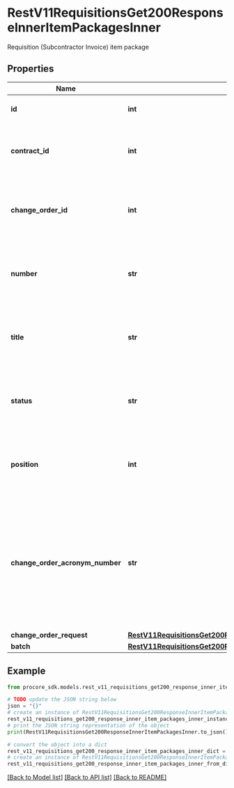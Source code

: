 # RestV11RequisitionsGet200ResponseInnerItemPackagesInner

Requisition (Subcontractor Invoice) item package

## Properties

Name | Type | Description | Notes
------------ | ------------- | ------------- | -------------
**id** | **int** | ID of the item package | [optional] 
**contract_id** | **int** | ID of the contract associated with the item package | [optional] 
**change_order_id** | **int** | ID of the change order associated with the item package | [optional] 
**number** | **str** | number associated with the item package&#39;s parent entity | [optional] 
**title** | **str** | title associated with the item package&#39;s parent entity | [optional] 
**status** | **str** | status associated with the item package&#39;s parent entity | [optional] 
**position** | **int** | position associated with the item package&#39;s parent entity | [optional] 
**change_order_acronym_number** | **str** | acronym for the change order object associated with the item package. Null if the item package&#39;s parent entity is a contract. | [optional] 
**change_order_request** | [**RestV11RequisitionsGet200ResponseInnerItemPackagesInnerChangeOrderRequest**](RestV11RequisitionsGet200ResponseInnerItemPackagesInnerChangeOrderRequest.md) |  | [optional] 
**batch** | [**RestV11RequisitionsGet200ResponseInnerItemPackagesInnerBatch**](RestV11RequisitionsGet200ResponseInnerItemPackagesInnerBatch.md) |  | [optional] 

## Example

```python
from procore_sdk.models.rest_v11_requisitions_get200_response_inner_item_packages_inner import RestV11RequisitionsGet200ResponseInnerItemPackagesInner

# TODO update the JSON string below
json = "{}"
# create an instance of RestV11RequisitionsGet200ResponseInnerItemPackagesInner from a JSON string
rest_v11_requisitions_get200_response_inner_item_packages_inner_instance = RestV11RequisitionsGet200ResponseInnerItemPackagesInner.from_json(json)
# print the JSON string representation of the object
print(RestV11RequisitionsGet200ResponseInnerItemPackagesInner.to_json())

# convert the object into a dict
rest_v11_requisitions_get200_response_inner_item_packages_inner_dict = rest_v11_requisitions_get200_response_inner_item_packages_inner_instance.to_dict()
# create an instance of RestV11RequisitionsGet200ResponseInnerItemPackagesInner from a dict
rest_v11_requisitions_get200_response_inner_item_packages_inner_from_dict = RestV11RequisitionsGet200ResponseInnerItemPackagesInner.from_dict(rest_v11_requisitions_get200_response_inner_item_packages_inner_dict)
```
[[Back to Model list]](../README.md#documentation-for-models) [[Back to API list]](../README.md#documentation-for-api-endpoints) [[Back to README]](../README.md)


